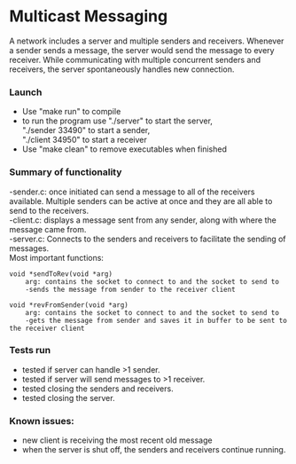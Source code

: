
# Multicast Messaging
A network includes a server and multiple senders and receivers. Whenever a sender sends a message, the server would send the message to every receiver. While communicating with multiple concurrent senders and receivers, the server spontaneously handles new connection.

### Launch
- Use "make run" to compile
- to run the program use "./server" to start the server,\
    "./sender <hostname> 33490" to start a sender,\
    "./client <hostname> 34950" to start a receiver
- Use "make clean" to remove executables when finished

### Summary of functionality
-sender.c: once initiated can send a message to all of the receivers available. Multiple senders can be active at once and they are all able to send to the receivers.\
-client.c: displays a message sent from any sender, along with where the message came from.\
-server.c: Connects to the senders and receivers to facilitate the sending of messages.\
Most important functions:
  
    void *sendToRev(void *arg)
        arg: contains the socket to connect to and the socket to send to
        -sends the message from sender to the receiver client
    
    void *revFromSender(void *arg)
        arg: contains the socket to connect to and the socket to send to
        -gets the message from sender and saves it in buffer to be sent to the receiver client

### Tests run
- tested if server can handle >1 sender.
- tested if server will send messages to >1 receiver.
- tested closing the senders and receivers.
- tested closing the server.

### Known issues: 
- new client is receiving the most recent old message
- when the server is shut off, the senders and receivers continue running.

